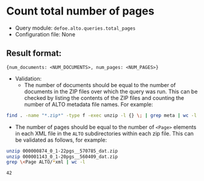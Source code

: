 # Count total number of pages

* Query module: `defoe.alto.queries.total_pages`
* Configuration file: None

Result format:
----------------------------------------------------------

```
{num_documents: <NUM_DOCUMENTS>, num_pages: <NUM_PAGES>}
```

* Validation:
  - The number of documents should be equal to the number of documents in the ZIP files over which the query was run. This can be checked by listing the contents of the ZIP files and counting the number of ALTO metadata file names. For example:

```bash
find . -name "*.zip*" -type f -exec unzip -l {} \; | grep meta | wc -l
```

  - The number of pages should be equal to the number of `<Page>` elements in each XML file in the `ALTO` subdirectories within each zip file. This can be validated as follows, for example:


```bash
unzip 000000874_0_1-22pgs__570785_dat.zip
unzip 000001143_0_1-20pgs__560409_dat.zip
grep \<Page ALTO/*xml | wc -l
```
```
42
```

